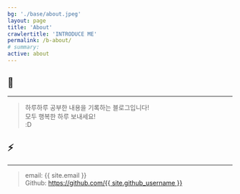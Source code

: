 ```yaml
---
bg: './base/about.jpeg'
layout: page
title: 'About'
crawlertitle: 'INTRODUCE ME'
permalink: /b-about/
# summary:
active: about
---
```


## 🙌
---

> 하루하루 공부한 내용을 기록하는 블로그입니다! <br>
> 모두 행복한 하루 보내세요! <br>
> :D

## ⚡️
---

> email: {{ site.email }} <br>
> Github: [https://github.com/{{ site.github_username }}](https://github.com/vvney)
